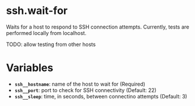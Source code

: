 # ssh.wait-for
Waits for a host to respond to SSH connection attempts. Currently, tests are performed locally
from localhost.

TODO: allow testing from other hosts

# Variables

* **`ssh__hostname`**: name of the host to wait for (Required)
* **`ssh__port`**: port to check for SSH connectivity (Default: 22)
* **`ssh__sleep`**: time, in seconds, between connectino attempts (Default: 3)

